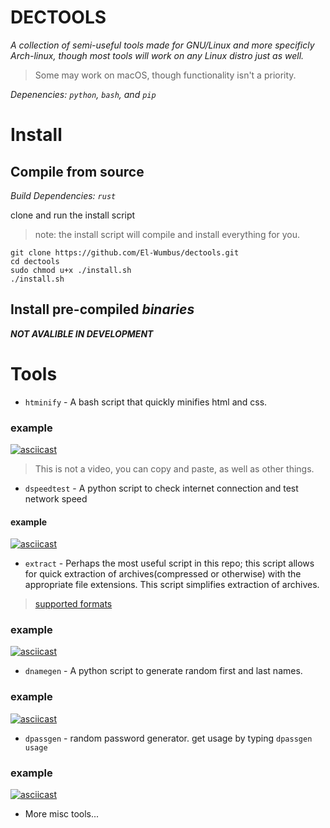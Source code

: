 
DECTOOLS
==========

*A collection of semi-useful tools made for GNU/Linux and more specificly Arch-linux, though most tools will work on any Linux distro just as well.*

> Some may work on macOS, though functionality isn't a priority.

*Depenencies: `python`, `bash`, and `pip`*

# Install

## Compile from source

*Build Dependencies: `rust`*

clone and run the install script

> note: the install script will compile and install everything for you.

```shell
git clone https://github.com/El-Wumbus/dectools.git
cd dectools
sudo chmod u+x ./install.sh
./install.sh
```

## Install pre-compiled *binaries*

***NOT AVALIBLE IN DEVELOPMENT***

# Tools

- `htminify` - A bash script that quickly minifies html and css.

### example

[![asciicast](https://asciinema.org/a/UrK0zTDwZeVA0qfpDdijE8a1A.svg)](https://asciinema.org/a/UrK0zTDwZeVA0qfpDdijE8a1A)
> This is not a video, you can copy and paste, as well as other things.

- `dspeedtest` - A python script to check internet connection and test network speed

#### example

[![asciicast](https://asciinema.org/a/473974.svg)](https://asciinema.org/a/473974)

- `extract` - Perhaps the most useful script in this repo; this script allows for quick extraction of archives(compressed or otherwise) with the appropriate file extensions. This script simplifies extraction of archives.

> [supported formats](https://github.com/El-Wumbus/dectools/blob/development/Docs/ExtractSupportedFileTypes.md)

### example

[![asciicast](https://asciinema.org/a/dL4Nlw3IoVAOtAms38o5uezMR.svg)](https://asciinema.org/a/dL4Nlw3IoVAOtAms38o5uezMR)

- `dnamegen` - A python script to generate random first and last names.

### example

[![asciicast](https://asciinema.org/a/473926.svg)](https://asciinema.org/a/473926)

- `dpassgen` - random password generator. get usage by typing `dpassgen usage`

### example

[![asciicast](https://asciinema.org/a/473989.svg)](https://asciinema.org/a/473989)

- More misc tools...  

